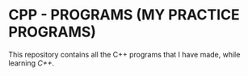 # CPP - PROGRAMS (MY PRACTICE PROGRAMS)

This repository contains all the C++ programs that I have made, while learning *C++*.

